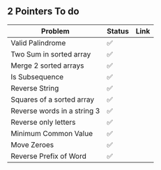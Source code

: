 ## 2 Pointers To do 



| Problem                     | Status | Link |
| --------------------------- | ------ | ---- |
| Valid Palindrome            | ✅      |      |
| Two Sum in sorted array     | ✅      |      |
| Merge 2 sorted arrays       | ✅      |      |
| Is Subsequence              | ✅      |      |
| Reverse String              | ✅      |      |
| Squares of a sorted array   | ✅      |      |
| Reverse words in a string 3 | ✅      |      |
| Reverse only letters        | ✅      |      |
| Minimum Common Value        | ✅      |      |
| Move Zeroes                 | ✅      |      |
| Reverse Prefix of Word      | ✅      |      |

